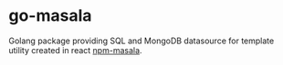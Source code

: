 # go-masala
Golang package providing SQL and MongoDB datasource for template utility created in react [npm-masala](https://github.com/landrisek/npm-masala).
